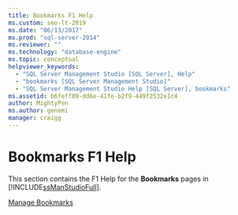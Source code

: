 ```yaml
---
title: Bookmarks F1 Help
ms.custom: seo-lt-2019
ms.date: "06/13/2017"
ms.prod: "sql-server-2014"
ms.reviewer: ""
ms.technology: "database-engine"
ms.topic: conceptual
helpviewer_keywords: 
  - "SQL Server Management Studio [SQL Server], Help"
  - "bookmarks [SQL Server Management Studio]"
  - "SQL Server Management Studio Help [SQL Server], bookmarks"
ms.assetid: b6feff89-dd6e-41fe-b2f9-449f2532e1c4
author: MightyPen
ms.author: genemi
manager: craigg
---
```

# Bookmarks F1 Help

 This section contains the F1 Help for the **Bookmarks** pages in [!INCLUDE[ssManStudioFull](../../includes/ssmanstudiofull-md.md)].  
  
 [Manage Bookmarks](manage-bookmarks.md)
